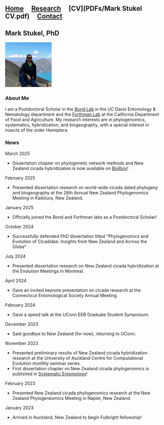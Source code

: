 ## [Home](README)&nbsp; &nbsp; &nbsp;[Research]()&nbsp; &nbsp; &nbsp;[CV](PDFs/Mark Stukel CV.pdf)&nbsp; &nbsp; &nbsp;[Contact](contact-info)
## Mark Stukel, PhD
<img src="images/stukel_ohau_cropped.jpeg" alt="Postdoc at UC Davis Entomology & Nematology" style="width:30%; height:auto;">

### About Me
I am a Postdoctoral Scholar in the [Bond Lab](https://www.bondlab.org/) in the UC Davis Entomology & Nematology department and the [Forthman Lab](https://mforthman.weebly.com/) at the California Department of Food and Agriculture. My research interests are in phylogenomics, systematics, hybridization, and biogeography, with a special interest in insects of the order Hemiptera.

### News
March 2025
- Dissertation chapter on phylogenetic network methods and New Zealand cicada hybridization is now available on [BioRxiv](https://doi.org/10.1101/2025.03.04.641558)!

February 2025
- Presented dissertation research on world-wide cicada dated phylogeny and biogeography at the 28th Annual New Zealand Phylogenomics Meeting in Kaikōura, New Zealand.

January 2025
- Officially joined the Bond and Forthman labs as a Postdoctoral Scholar!

October 2024
- Successfully defended PhD dissertation titled "Phylogenomics and Evolution of Cicadidae: Insights from New Zealand and Across the Globe"

July 2024
- Presented dissertation research on New Zealand cicada hybridization at the Evolution Meetings in Montreal.

April 2024
- Gave an invited keynote presentation on cicada research at the Connecticut Entomological Society Annual Meeting.

February 2024
- Gave a speed talk at the UConn EEB Graduate Student Symposium.

December 2023
- Said goodbye to New Zealand (for now), returning to UConn.

November 2023
- Presented preliminary results of New Zealand cicada hybridization research at the University of Auckland Centre for Computational Evolution monthly seminar series.
- First dissertation chapter on New Zealand cicada phylogenomics is published in [Systematic Entomology](https://doi.org/10.1111/syen.12613)!

February 2023
- Presented New Zealand cicada phylogenomics research at the New Zealand Phylogeneomics Meeting in Napier, New Zealand.

January 2023
- Arrived in Auckland, New Zealand to begin Fulbright fellowship!
